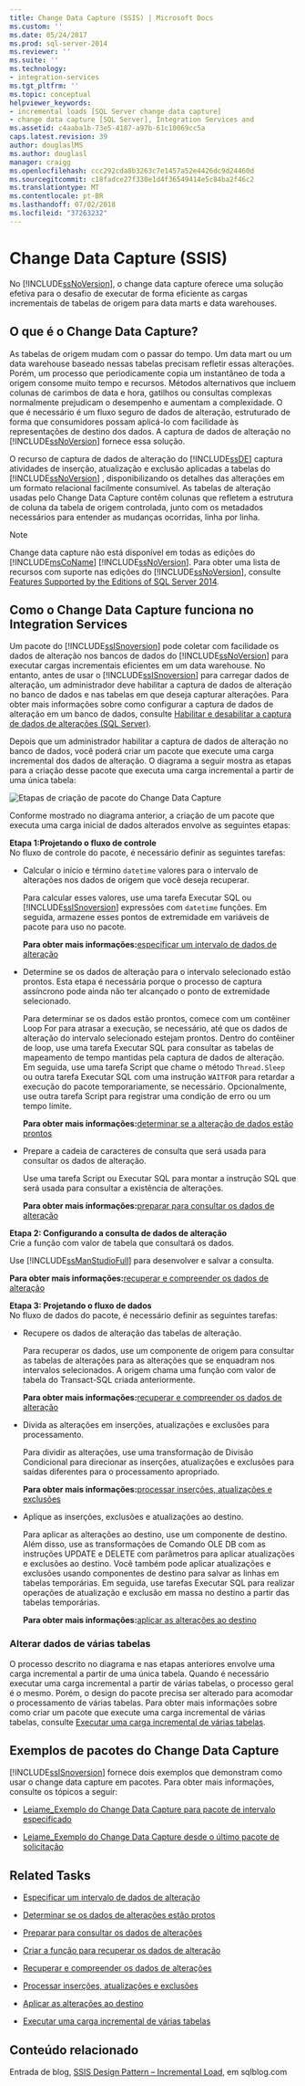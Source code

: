 ```yaml
---
title: Change Data Capture (SSIS) | Microsoft Docs
ms.custom: ''
ms.date: 05/24/2017
ms.prod: sql-server-2014
ms.reviewer: ''
ms.suite: ''
ms.technology:
- integration-services
ms.tgt_pltfrm: ''
ms.topic: conceptual
helpviewer_keywords:
- incremental loads [SQL Server change data capture]
- change data capture [SQL Server], Integration Services and
ms.assetid: c4aaba1b-73e5-4187-a97b-61c10069cc5a
caps.latest.revision: 39
author: douglaslMS
ms.author: douglasl
manager: craigg
ms.openlocfilehash: ccc292cda8b3263c7e1457a52e4426dc9d24460d
ms.sourcegitcommit: c18fadce27f330e1d4f36549414e5c84ba2f46c2
ms.translationtype: MT
ms.contentlocale: pt-BR
ms.lasthandoff: 07/02/2018
ms.locfileid: "37263232"
---
```

# <a name="change-data-capture-ssis"></a>Change Data Capture (SSIS)
  No [!INCLUDE[ssNoVersion](../../../includes/ssnoversion-md.md)], o change data capture oferece uma solução efetiva para o desafio de executar de forma eficiente as cargas incrementais de tabelas de origem para data marts e data warehouses.  
  
## <a name="what-is-change-data-capture"></a>O que é o Change Data Capture?  
 As tabelas de origem mudam com o passar do tempo. Um data mart ou um data warehouse baseado nessas tabelas precisam refletir essas alterações. Porém, um processo que periodicamente copia um instantâneo de toda a origem consome muito tempo e recursos. Métodos alternativos que incluem colunas de carimbos de data e hora, gatilhos ou consultas complexas normalmente prejudicam o desempenho e aumentam a complexidade. O que é necessário é um fluxo seguro de dados de alteração, estruturado de forma que consumidores possam aplicá-lo com facilidade às representações de destino dos dados. A captura de dados de alteração no [!INCLUDE[ssNoVersion](../../../includes/ssnoversion-md.md)] fornece essa solução.  
  
 O recurso de captura de dados de alteração do [!INCLUDE[ssDE](../../includes/ssde-md.md)] captura atividades de inserção, atualização e exclusão aplicadas a tabelas do [!INCLUDE[ssNoVersion](../../../includes/ssnoversion-md.md)] , disponibilizando os detalhes das alterações em um formato relacional facilmente consumível. As tabelas de alteração usadas pelo Change Data Capture contêm colunas que refletem a estrutura de coluna da tabela de origem controlada, junto com os metadados necessários para entender as mudanças ocorridas, linha por linha.  
  
> [!NOTE]  
>  Change data capture não está disponível em todas as edições do [!INCLUDE[msCoName](../../includes/msconame-md.md)] [!INCLUDE[ssNoVersion](../../../includes/ssnoversion-md.md)]. Para obter uma lista de recursos com suporte nas edições do [!INCLUDE[ssNoVersion](../../../includes/ssnoversion-md.md)], consulte [Features Supported by the Editions of SQL Server 2014](../../getting-started/features-supported-by-the-editions-of-sql-server-2014.md).  
  
## <a name="how-change-data-capture-works-in-integration-services"></a>Como o Change Data Capture funciona no Integration Services  
 Um pacote do [!INCLUDE[ssISnoversion](../../../includes/ssisnoversion-md.md)] pode coletar com facilidade os dados de alteração nos bancos de dados do [!INCLUDE[ssNoVersion](../../../includes/ssnoversion-md.md)] para executar cargas incrementais eficientes em um data warehouse. No entanto, antes de usar o [!INCLUDE[ssISnoversion](../../../includes/ssisnoversion-md.md)] para carregar dados de alteração, um administrador deve habilitar a captura de dados de alteração no banco de dados e nas tabelas em que deseja capturar alterações. Para obter mais informações sobre como configurar a captura de dados de alteração em um banco de dados, consulte [Habilitar e desabilitar a captura de dados de alterações &#40;SQL Server&#41;](../../relational-databases/track-changes/enable-and-disable-change-data-capture-sql-server.md).  
  
 Depois que um administrador habilitar a captura de dados de alteração no banco de dados, você poderá criar um pacote que execute uma carga incremental dos dados de alteração. O diagrama a seguir mostra as etapas para a criação desse pacote que executa uma carga incremental a partir de uma única tabela:  
  
 ![Etapas de criação de pacote do Change Data Capture](../media/cdc-package-creation.gif "Etapas de criação de pacote do Change Data Capture")  
  
 Conforme mostrado no diagrama anterior, a criação de um pacote que executa uma carga inicial de dados alterados envolve as seguintes etapas:  
  
 **Etapa 1:Projetando o fluxo de controle**  
 No fluxo de controle do pacote, é necessário definir as seguintes tarefas:  
  
-   Calcular o início e término `datetime` valores para o intervalo de alterações nos dados de origem que você deseja recuperar.  
  
     Para calcular esses valores, use uma tarefa Executar SQL ou [!INCLUDE[ssISnoversion](../../../includes/ssisnoversion-md.md)] expressões com `datetime` funções. Em seguida, armazene esses pontos de extremidade em variáveis de pacote para uso no pacote.  
  
     **Para obter mais informações:**[especificar um intervalo de dados de alteração  ](specify-an-interval-of-change-data.md)  
  
-   Determine se os dados de alteração para o intervalo selecionado estão prontos. Esta etapa é necessária porque o processo de captura assíncrono pode ainda não ter alcançado o ponto de extremidade selecionado.  
  
     Para determinar se os dados estão prontos, comece com um contêiner Loop For para atrasar a execução, se necessário, até que os dados de alteração do intervalo selecionado estejam prontos. Dentro do contêiner de loop, use uma tarefa Executar SQL para consultar as tabelas de mapeamento de tempo mantidas pela captura de dados de alteração. Em seguida, use uma tarefa Script que chame o método `Thread.Sleep` ou outra tarefa Executar SQL com uma instrução `WAITFOR` para retardar a execução do pacote temporariamente, se necessário. Opcionalmente, use outra tarefa Script para registrar uma condição de erro ou um tempo limite.  
  
     **Para obter mais informações:**[determinar se a alteração de dados estão prontos  ](determine-whether-the-change-data-is-ready.md)  
  
-   Prepare a cadeia de caracteres de consulta que será usada para consultar os dados de alteração.  
  
     Use uma tarefa Script ou Executar SQL para montar a instrução SQL que será usada para consultar a existência de alterações.  
  
     **Para obter mais informações:**[preparar para consultar os dados de alteração  ](prepare-to-query-for-the-change-data.md)  
  
 **Etapa 2: Configurando a consulta de dados de alteração**  
 Crie a função com valor de tabela que consultará os dados.  
  
 Use [!INCLUDE[ssManStudioFull](../../includes/ssmanstudiofull-md.md)] para desenvolver e salvar a consulta.  
  
 **Para obter mais informações:**[recuperar e compreender os dados de alteração  ](retrieve-and-understand-the-change-data.md)  
  
 **Etapa 3: Projetando o fluxo de dados**  
 No fluxo de dados do pacote, é necessário definir as seguintes tarefas:  
  
-   Recupere os dados de alteração das tabelas de alteração.  
  
     Para recuperar os dados, use um componente de origem para consultar as tabelas de alterações para as alterações que se enquadram nos intervalos selecionados. A origem chama uma função com valor de tabela do Transact-SQL criada anteriormente.  
  
     **Para obter mais informações:**[recuperar e compreender os dados de alteração  ](retrieve-and-understand-the-change-data.md)  
  
-   Divida as alterações em inserções, atualizações e exclusões para processamento.  
  
     Para dividir as alterações, use uma transformação de Divisão Condicional para direcionar as inserções, atualizações e exclusões para saídas diferentes para o processamento apropriado.  
  
     **Para obter mais informações:**[processar inserções, atualizações e exclusões  ](process-inserts-updates-and-deletes.md)  
  
-   Aplique as inserções, exclusões e atualizações ao destino.  
  
     Para aplicar as alterações ao destino, use um componente de destino. Além disso, use as transformações de Comando OLE DB com as instruções UPDATE e DELETE com parâmetros para aplicar atualizações e exclusões ao destino. Você também pode aplicar atualizações e exclusões usando componentes de destino para salvar as linhas em tabelas temporárias. Em seguida, use tarefas Executar SQL para realizar operações de atualização e exclusão em massa no destino a partir das tabelas temporárias.  
  
     **Para obter mais informações:**[aplicar as alterações ao destino  ](apply-the-changes-to-the-destination.md)  
  
### <a name="change-data-from-multiple-tables"></a>Alterar dados de várias tabelas  
 O processo descrito no diagrama e nas etapas anteriores envolve uma carga incremental a partir de uma única tabela. Quando é necessário executar uma carga incremental a partir de várias tabelas, o processo geral é o mesmo. Porém, o design do pacote precisa ser alterado para acomodar o processamento de várias tabelas. Para obter mais informações sobre como criar um pacote que execute uma carga incremental de várias tabelas, consulte [Executar uma carga incremental de várias tabelas](perform-an-incremental-load-of-multiple-tables.md).  
  
## <a name="samples-of-change-data-capture-packages"></a>Exemplos de pacotes do Change Data Capture  
 [!INCLUDE[ssISnoversion](../../../includes/ssisnoversion-md.md)] fornece dois exemplos que demonstram como usar o change data capture em pacotes. Para obter mais informações, consulte os tópicos a seguir:  
  
-   [Leiame_Exemplo do Change Data Capture para pacote de intervalo especificado](http://go.microsoft.com/fwlink/?LinkId=133507)  
  
-   [Leiame_Exemplo do Change Data Capture desde o último pacote de solicitação](http://go.microsoft.com/fwlink/?LinkId=133508)  
  
## <a name="related-tasks"></a>Related Tasks  
  
-   [Especificar um intervalo de dados de alteração](specify-an-interval-of-change-data.md)  
  
-   [Determinar se os dados de alterações estão protos](determine-whether-the-change-data-is-ready.md)  
  
-   [Preparar para consultar os dados de alterações](prepare-to-query-for-the-change-data.md)  
  
-   [Criar a função para recuperar os dados de alteração](create-the-function-to-retrieve-the-change-data.md)  
  
-   [Recuperar e compreender os dados de alterações](retrieve-and-understand-the-change-data.md)  
  
-   [Processar inserções, atualizações e exclusões](process-inserts-updates-and-deletes.md)  
  
-   [Aplicar as alterações ao destino](apply-the-changes-to-the-destination.md)  
  
-   [Executar uma carga incremental de várias tabelas](perform-an-incremental-load-of-multiple-tables.md)  
  
## <a name="related-content"></a>Conteúdo relacionado  
 Entrada de blog, [SSIS Design Pattern – Incremental Load](http://go.microsoft.com/fwlink/?LinkId=217679), em sqlblog.com  
  
  
